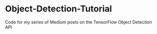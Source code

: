 # Object-Detection-Tutorial
Code for my series of Medium posts on the TensorFlow Object Detection API
